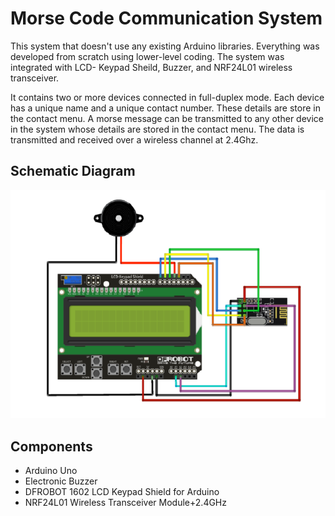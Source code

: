 # Morse Code Communication System
This system that doesn't use any existing Arduino libraries. Everything was developed from scratch using lower-level coding. The system was integrated with LCD- Keypad Sheild, Buzzer, and NRF24L01 wireless transceiver. 

It contains two or more devices connected in full-duplex mode. Each device has a unique name and a unique contact number. These details are store in the contact menu. A morse message can be transmitted to any other device in the system whose details are stored in the contact menu. The data is transmitted and received over a wireless channel at 2.4Ghz. 

## Schematic Diagram 

![Schematic](https://github.com/adolfdcosta91/Morse-Code-Communication-System/blob/master/GitHub/Circuit.png)


## Components 

* Arduino Uno
* Electronic Buzzer
* DFROBOT 1602 LCD Keypad Shield for Arduino
* NRF24L01 Wireless Transceiver Module+2.4GHz
